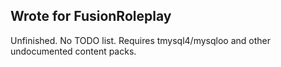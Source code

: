 <h2> Wrote for FusionRoleplay </h2>


Unfinished. No TODO list. Requires tmysql4/mysqloo and other undocumented content packs.
